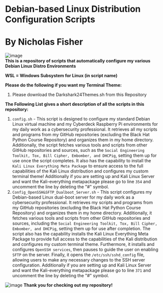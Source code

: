 # Debian-based Linux Distribution Configuration Scripts <br />
# By Nicholas Fisher <br />
![image](https://github.com/user-attachments/assets/ed67b483-607a-4a56-8988-0f2fc57dc6d0) <br />
**This is a repository of scripts that automatically configure my various Debian Linux Distro Environments** <br />

**WSL = Windows Subsystem for Linux (in script name)** <br />

**Please do the following if you want my Terminal Theme:** <br />
1. Please download the Darkshark24Themes.sh from this Repository <br />

**The Following List gives a short description of all the scripts in this repository:** <br />
1. `config.sh` - This script is designed to configure my standard Debian Linux virtual machine and my Cyberdeck Raspberry Pi environments for my daily work as a cybersecurity professional. It retrieves all my scripts and programs from my GitHub repositories (excluding the Black Hat Python Course Repository) and organizes them in my home directory. Additionally, the script fetches various tools and scripts from other GitHub repositories and sources, such as the `Social Engineering Toolkit, Tox, Bill Cipher, Embomber, and DHCPig`, setting them up for use once the script completes. It also has the capability to install the `Kali Linux Everything Meta Package` to ensure access to the full capabilities of the Kali Linux distribution and configures my custom terminal theme! Additionally if you are setting up and Kali Linux Server and want the Kali-everything metapackage please go to line `354` and uncomment the line by deleting the "#" symbol. <br />
2. `Config_OpenSSH&SFTP_Dualboot_Server.sh` - This script configures my Debian-based Linux dual-boot server for my daily work as a cybersecurity professional. It retrieves my scripts and programs from my GitHub repositories (excluding the Black Hat Python Course Repository) and organizes them in my home directory. Additionally, it fetches various tools and scripts from other GitHub repositories and sources, including the `Social Engineering Toolkit, Tox, Bill Cipher, Embomber, and DHCPig`, setting them up for use after completion. The script also has the capability installs the Kali Linux Everything Meta Package to provide full access to the capabilities of the Kali distribution and configures my custom terminal theme. Furthermore, it installs and configures `OpenSSH services`, then pauses to guide the user on enabling `SFTP` on the server. Finally, it opens the `/etc/ssh/sshd_config` file, allowing users to make any necessary changes to the SSH server configuration. Additionally if you are setting up and Kali Linux Server and want the Kali-everything metapackage please go to line `371` and uncomment the line by deleting the "#" symbol. <br />

![image](https://github.com/user-attachments/assets/3a06c75c-229d-4ef8-85f3-095b810f59aa)
**Thank you for checking out my repository!**
